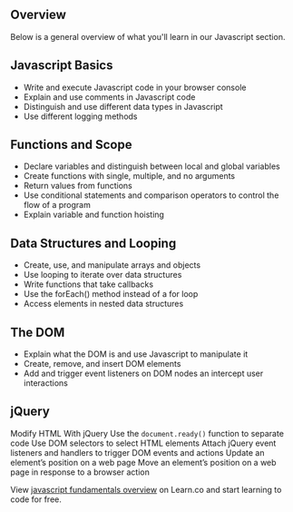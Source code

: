 ## Overview

Below is a general overview of what you'll learn in our Javascript section. 

## Javascript Basics
- Write and execute Javascript code in your browser console
- Explain and use comments in Javascript code
- Distinguish and use different data types in Javascript
- Use different logging methods

## Functions and Scope
- Declare variables and distinguish between local and global variables
- Create functions with single, multiple, and no arguments
- Return values from functions
- Use conditional statements and comparison operators to control the flow of a program
- Explain variable and function hoisting 

## Data Structures and Looping
- Create, use, and manipulate arrays and objects
- Use looping to iterate over data structures
- Write functions that take callbacks
- Use the forEach() method instead of a for loop
- Access elements in nested data structures

## The DOM 
- Explain what the DOM is and use Javascript to manipulate it 
- Create, remove, and insert DOM elements
- Add and trigger event listeners on DOM nodes an intercept user interactions

## jQuery
Modify HTML With jQuery 
Use the `document.ready()` function to separate code
Use DOM selectors to select HTML elements
Attach jQuery event listeners and handlers to trigger DOM events and actions
Update an element’s position on a web page
Move an element’s position on a web page in response to a browser action

<p class='util--hide'>View <a href='https://learn.co/lessons/javascript-fundamentals-overview'>javascript fundamentals overview</a> on Learn.co and start learning to code for free.</p>
